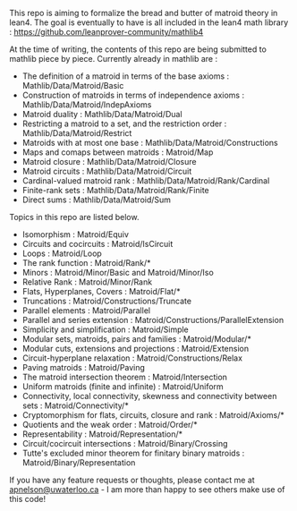 This repo is aiming to formalize the bread and butter of matroid theory in lean4.
The goal is eventually to have is all included in the lean4 math library : 
https://github.com/leanprover-community/mathlib4

At the time of writing, the contents of this repo are being submitted to mathlib piece by piece.
Currently already in mathlib are : 

* The definition of a matroid in terms of the base axioms : Mathlib/Data/Matroid/Basic
* Construction of matroids in terms of independence axioms : Mathlib/Data/Matroid/IndepAxioms
* Matroid duality : Mathlib/Data/Matroid/Dual
* Restricting a matroid to a set, and the restriction order : Mathlib/Data/Matroid/Restrict
* Matroids with at most one base : Mathlib/Data/Matroid/Constructions
* Maps and comaps between matroids : Matroid/Map
* Matroid closure : Mathlib/Data/Matroid/Closure
* Matroid circuits : Mathlib/Data/Matroid/Circuit
* Cardinal-valued matroid rank : Mathlib/Data/Matroid/Rank/Cardinal
* Finite-rank sets : Mathlib/Data/Matroid/Rank/Finite
* Direct sums : Mathlib/Data/Matroid/Sum

Topics in this repo are listed below. 

* Isomorphism : Matroid/Equiv
* Circuits and cocircuits : Matroid/IsCircuit
* Loops : Matroid/Loop
* The rank function : Matroid/Rank/*
* Minors : Matroid/Minor/Basic and Matroid/Minor/Iso
* Relative Rank : Matroid/Minor/Rank
* Flats, Hyperplanes, Covers : Matroid/Flat/*
* Truncations : Matroid/Constructions/Truncate
* Parallel elements : Matroid/Parallel
* Parallel and series extension : Matroid/Constructions/ParallelExtension
* Simplicity and simplification : Matroid/Simple
* Modular sets, matroids, pairs and families : Matroid/Modular/*
* Modular cuts, extensions and projections : Matroid/Extension
* Circuit-hyperplane relaxation : Matroid/Constructions/Relax
* Paving matroids : Matroid/Paving
* The matroid intersection theorem : Matroid/Intersection
* Uniform matroids (finite and infinite) : Matroid/Uniform
* Connectivity, local connectivity, skewness and connectivity between sets : Matroid/Connectivity/*
* Cryptomorphism for flats, circuits, closure and rank : Matroid/Axioms/*
* Quotients and the weak order : Matroid/Order/*
* Representability : Matroid/Representation/*
* Circuit/cocircuit intersections : Matroid/Binary/Crossing
* Tutte's excluded minor theorem for finitary binary matroids : Matroid/Binary/Representation

If you have any feature requests or thoughts, please contact me at apnelson@uwaterloo.ca - 
I am more than happy to see others make use of this code!
